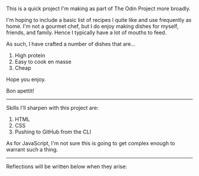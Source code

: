 This is a quick project I'm making as part of The Odin Project more broadly.

I'm hoping to include a basic list of recipes I quite like and use frequently as home. I'm not a gourmet chef, but I do enjoy making dishes for myself, friends, and family. Hence I typically have a lot of mouths to feed.

As such, I have crafted a number of dishes that are... 
1. High protein
2. Easy to cook en masse
3. Cheap

Hope you enjoy.

Bon apettit!

---

Skills I'll sharpen with this project are:
1. HTML
2. CSS
3. Pushing to GitHub from the CLI

As for JavaScript, I'm not sure this is going to get complex enough to warrant such a thing.

---
Reflections will be written below when they arise: